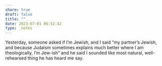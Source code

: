 ```yaml
---
share: true
draft: false
title: ""
date: 2023-07-01 06:52:42
type: _notes
---
```


Yesterday, someone asked if I’m Jewish, and I said “my partner’s Jewish, and because Judaism sometimes explains much better where I am theologically, I’m Jew-ish” and he said I sounded like most natural, well-rehearsed thing he has heard me say. 

